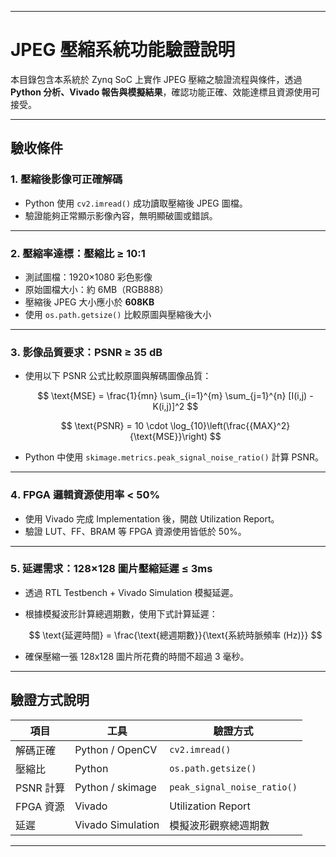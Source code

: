 

---

# JPEG 壓縮系統功能驗證說明

本目錄包含本系統於 Zynq SoC 上實作 JPEG 壓縮之驗證流程與條件，透過 **Python 分析、Vivado 報告與模擬結果**，確認功能正確、效能達標且資源使用可接受。

---

## 驗收條件

### 1️. 壓縮後影像可正確解碼

* Python 使用 `cv2.imread()` 成功讀取壓縮後 JPEG 圖檔。
* 驗證能夠正常顯示影像內容，無明顯破圖或錯誤。

---

### 2️. 壓縮率達標：壓縮比 ≥ 10:1

* 測試圖檔：1920×1080 彩色影像
* 原始圖檔大小：約 6MB（RGB888）
* 壓縮後 JPEG 大小應小於 **608KB**
* 使用 `os.path.getsize()` 比較原圖與壓縮後大小

---

### 3️. 影像品質要求：PSNR ≥ 35 dB

* 使用以下 PSNR 公式比較原圖與解碼圖像品質：

  $$
  \text{MSE} = \frac{1}{mn} \sum_{i=1}^{m} \sum_{j=1}^{n} [I(i,j) - K(i,j)]^2
  $$

  $$
  \text{PSNR} = 10 \cdot \log_{10}\left(\frac{{MAX}^2}{\text{MSE}}\right)
  $$

* Python 中使用 `skimage.metrics.peak_signal_noise_ratio()` 計算 PSNR。

---

### 4️. FPGA 邏輯資源使用率 < 50%

* 使用 Vivado 完成 Implementation 後，開啟 Utilization Report。
* 驗證 LUT、FF、BRAM 等 FPGA 資源使用皆低於 50%。

---

### 5️. 延遲需求：128×128 圖片壓縮延遲 ≤ 3ms

* 透過 RTL Testbench + Vivado Simulation 模擬延遲。

* 根據模擬波形計算總週期數，使用下式計算延遲：

  $$
  \text{延遲時間} = \frac{\text{總週期數}}{\text{系統時脈頻率 (Hz)}}
  $$

* 確保壓縮一張 128x128 圖片所花費的時間不超過 3 毫秒。

---

## 驗證方式說明

| 項目      | 工具                | 驗證方式                        |
| ------- | ----------------- | --------------------------- |
| 解碼正確    | Python / OpenCV   | `cv2.imread()`              |
| 壓縮比     | Python            | `os.path.getsize()`         |
| PSNR 計算 | Python / skimage  | `peak_signal_noise_ratio()` |
| FPGA 資源 | Vivado            | Utilization Report          |
| 延遲      | Vivado Simulation | 模擬波形觀察總週期數                  |

---


